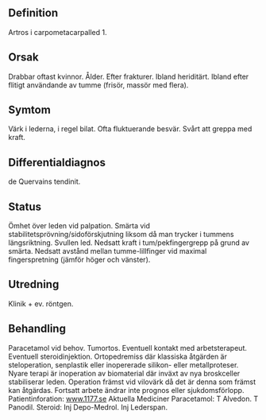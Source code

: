 ## Definition

Artros i carpometacarpalled 1.

## Orsak

Drabbar oftast kvinnor. Ålder. Efter frakturer. Ibland heriditärt. Ibland efter flitigt användande av tumme (frisör, massör med flera).

## Symtom

Värk i lederna, i regel bilat. Ofta fluktuerande besvär. Svårt att greppa med kraft.

## Differentialdiagnos

de Quervains tendinit.

## Status

Ömhet över leden vid palpation. Smärta vid stabilitetsprövning/sidoförskjutning liksom då man trycker i tummens längsriktning. Svullen led. Nedsatt kraft i tum/pekfingergrepp på grund av smärta. Nedsatt avstånd mellan tumme-lillfinger vid maximal fingerspretning (jämför höger och vänster).

## Utredning

Klinik + ev. röntgen.

## Behandling

Paracetamol vid behov. Tumortos. Eventuell kontakt med arbetsterapeut. Eventuell steroidinjektion. Ortopedremiss där klassiska åtgärden är steloperation, senplastik eller inopererade silikon- eller metallproteser. Nyare terapi är inoperation av biomaterial där inväxt av nya broskceller stabiliserar leden. Operation främst vid vilovärk då det är denna som främst kan åtgärdas.
Fortsatt arbete ändrar inte prognos eller sjukdomsförlopp.
Patientinforation: www.1177.se
Aktuella Mediciner
Paracetamol: T Alvedon. T Panodil.
Steroid: Inj Depo-Medrol. Inj Lederspan.


